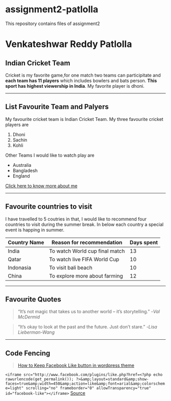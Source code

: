 # assignment2-patlolla
This repository contains files of assignment2

# Venkateshwar Reddy Patlolla
## Indian Cricket Team
Cricket is my favorite game,for one match two teams can participitate and **each team has 11 players** which includes bowlers and bats person. **This sport has highest viewership in India**. My favorite player is dhoni.

***

## List Favourite Team and Palyers
My favourite cricket team is Indian Cricket Team. My three favourite cricket players are
1. Dhoni
2. Sachin
3. Kohli

Other Teams I would like to watch play are
* Australia
* Bangladesh
* England

[Click here to know more about me](AboutMe.md)

***

## Favourite countries to visit
I have travelled to 5 coutries in that, I would like to recommend four countries to visit during the summer break. In below each country a special event is happing in summer.

| Country Name | Reason for recommendation     | Days spent|
|--------------|-------------------------------|-----------| 
|India         |To watch World cup final match | 13|
|Qatar         |   To watch live FIFA World Cup| 10|
|Indonasia     | To visit bali beach           | 10|
|China         | To explore more about farming | 12|

***

## Favourite Quotes

> “It’s not magic that takes us to another world – it’s storytelling.” -*Val McDermid*

> “It’s okay to look at the past and the future. Just don’t stare.” -*Lisa Lieberman-Wang*

***

## Code Fencing

> [How to Keep Facebook Like button in wordpress theme](https://stackoverflow.com/questions/9619949/facebook-like-button-in-wordpress-theme)

``` <iframe src="http://www.facebook.com/plugins/like.php?href=<?php echo rawurlencode(get_permalink()); ?>&amp;layout=standard&amp;show-faces=true&amp;width=450&amp;action=like&amp;font=arial&amp;colorscheme=light" scrolling="no" frameborder="0" allowTransparency="true" id="facebook-like"></iframe> ```
[Source](https://css-tricks.com/snippets/wordpress/facebook-like-button/)


